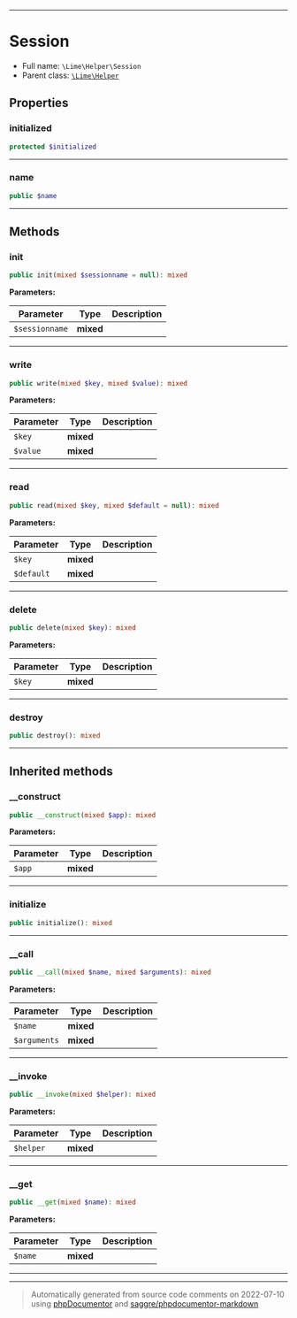 ***

# Session





* Full name: `\Lime\Helper\Session`
* Parent class: [`\Lime\Helper`](../Helper.md)



## Properties


### initialized



```php
protected $initialized
```






***

### name



```php
public $name
```






***

## Methods


### init



```php
public init(mixed $sessionname = null): mixed
```








**Parameters:**

| Parameter | Type | Description |
|-----------|------|-------------|
| `$sessionname` | **mixed** |  |




***

### write



```php
public write(mixed $key, mixed $value): mixed
```








**Parameters:**

| Parameter | Type | Description |
|-----------|------|-------------|
| `$key` | **mixed** |  |
| `$value` | **mixed** |  |




***

### read



```php
public read(mixed $key, mixed $default = null): mixed
```








**Parameters:**

| Parameter | Type | Description |
|-----------|------|-------------|
| `$key` | **mixed** |  |
| `$default` | **mixed** |  |




***

### delete



```php
public delete(mixed $key): mixed
```








**Parameters:**

| Parameter | Type | Description |
|-----------|------|-------------|
| `$key` | **mixed** |  |




***

### destroy



```php
public destroy(): mixed
```











***


## Inherited methods


### __construct



```php
public __construct(mixed $app): mixed
```








**Parameters:**

| Parameter | Type | Description |
|-----------|------|-------------|
| `$app` | **mixed** |  |




***

### initialize



```php
public initialize(): mixed
```











***

### __call



```php
public __call(mixed $name, mixed $arguments): mixed
```








**Parameters:**

| Parameter | Type | Description |
|-----------|------|-------------|
| `$name` | **mixed** |  |
| `$arguments` | **mixed** |  |




***

### __invoke



```php
public __invoke(mixed $helper): mixed
```








**Parameters:**

| Parameter | Type | Description |
|-----------|------|-------------|
| `$helper` | **mixed** |  |




***

### __get



```php
public __get(mixed $name): mixed
```








**Parameters:**

| Parameter | Type | Description |
|-----------|------|-------------|
| `$name` | **mixed** |  |




***


***
> Automatically generated from source code comments on 2022-07-10 using [phpDocumentor](http://www.phpdoc.org/) and [saggre/phpdocumentor-markdown](https://github.com/Saggre/phpDocumentor-markdown)
